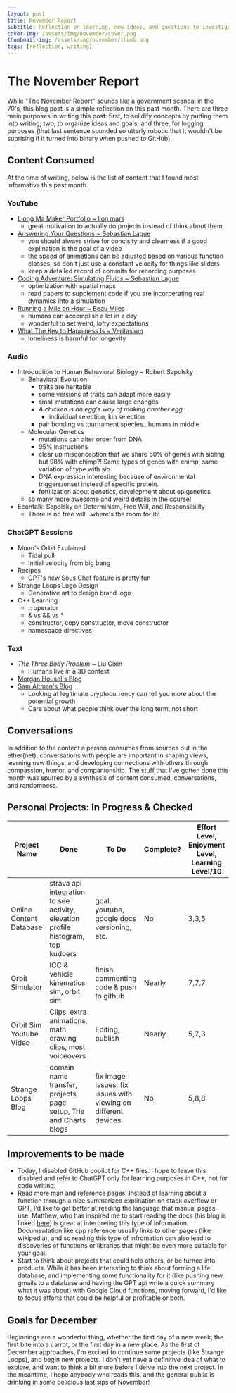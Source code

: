 ```yaml
---
layout: post
title: November Report
subtitle: Reflection on learning, new ideas, and questions to investigate
cover-img: /assets/img/november/cover.png
thumbnail-img: /assets/img/november/thumb.png
tags: [reflection, writing]
---
```


# The November Report

While "The November Report" sounds like a government scandal in the 70's, this blog post is a simple reflection on this past month. There are three main purposes in writing this post: first, to solidify concepts by putting them into writing; two, to organize ideas and goals; and three, for logging purposes (that last sentence sounded so utterly robotic that it wouldn't be suprising if it turned into binary when pushed to GitHub). 

## Content Consumed

At the time of writing, below is the list of content that I found most informative this past month.

### YouTube
- [Liong Ma Maker Portfolio ~ lion mars](https://youtu.be/EJtl-fRrP3k?si=kxAq-Y8U_T0eWLxu)
    * great motivation to actually do projects instead of think about them
- [Answering Your Questions ~ Sebastian Lague](https://www.youtube.com/watch?v=kIMHRQWorkE&t=486s)
    * you should always strive for concisity and clearness if a good explination is the goal of a video
    * the speed of animations can be adjusted based on various function classes, so don't just use a constant velocity for things like sliders
    * keep a detailed record of commits for recording purposes
- [Coding Adventure: Simulating Fluids ~ Sebastian Lague](https://youtu.be/rSKMYc1CQHE?si=c0AEbAppWA29p4OR)
    * optimization with spatial maps
    * read papers to supplement code if you are incorperating real dynamics into a simulation
- [Running a Mile an Hour ~ Beau Miles](https://youtu.be/EvT5XS7j-Dc?si=uJkuGTSlutwEjr1e)
    * humans can accomplish a lot in a day
    * wonderful to set weird, lofty expectations
- [What The Key to Happiness Is ~ Veritasium](https://youtu.be/EvT5XS7j-Dc?si=uJkuGTSlutwEjr1e)
    * loneliness is harmful for longevity

### Audio
* Introduction to Human Behavioral Biology ~ Robert Sapolsky
    * Behavioral Evolution
        * traits are heritable
        * some versions of traits can adapt more easily
        * small mutations can cause large changes
        * *A chicken is an egg's way of making another egg* 
            * individual selection, kin selection
        * pair bonding vs tournament species...humans in middle
    * Molecular Genetics
        * mutations can alter order from DNA
        * 95% instructions
        * clear up misconception that we share 50% of genes with sibling but 98% with chimp?! Same types of genes with chimp, same variation of type with sib.
        * DNA expression interesting because of environmental triggers/onset instead of specific protein.
        * fertilization about genetics, development about epigenetics
    * so many more awesome and weird details in the course!
* Econtalk: Sapolsky on Determinism, Free Will, and Responsibility 
    * There is no free will...where's the room for it?

### ChatGPT Sessions
* Moon's Orbit Explained
    * Tidal pull
    * Initial velocity from big bang
* Recipes
    * GPT's new Sous Chef feature is pretty fun
* Strange Loops Logo Design
    * Generative art to design brand logo
* C++ Learning
    * :: operator
    * & vs && vs *
    * constructor, copy constructor, move constructor
    * namespace directives

### Text
* *The Three Body Problem* ~ Liu Cixin
    * Humans live in a 3D context
* [Morgan Housel's Blog](https://collabfund.com/blog/authors/morgan/)
* [Sam Altman's Blog](https://blog.samaltman.com/)
    * Looking at legitimate cryptocurrency can tell you more about the potential growth
    * Care about what people think over the long term, not short

## Conversations
In addition to the content a person consumes from sources out in the ether(net), conversations with people are important in shaping views, learning new things, and developing connections with others through compassion, humor, and companionship. The stuff that I've gotten done this month was spurred by a synthesis of content consumed, conversations, and randomness.

## Personal Projects: In Progress & Checked

| Project Name      | Done | To Do | Complete? | Effort Level, Enjoyment Level, Learning Level/10 |
| ----------- | ----------- | ----------- | ----------- | ----------- |
| Online Content Database      | strava api integration to see activity, elevation profile histogram, top kudoers       | gcal, youtube, google docs versioning, etc.       | No       | 3,3,5       |
| Orbit Simulator      | ICC & vehicle kinematics sim, orbit sim      | finish commenting code & push to github       | Nearly       | 7,7,7       |
| Orbit Sim Youtube Video      | Clips, extra animations, math drawing clips, most voiceovers       | Editing, publish       | Nearly       | 5,7,3       |
| Strange Loops Blog      |   domain name transfer, projects page setup, Trie and Charts blogs     | fix image issues, fix issues with viewing on different devices      | No       | 5,8,8       |



## Improvements to be made
* Today, I disabled GitHub copilot for C++ files. I hope to leave this disabled and refer to ChatGPT only for learning purposes in C++, not for code writing.
* Read more man and reference pages. Instead of learning about a function through a nice summarized explination on stack overflow or GPT, I'd like to get better at reading the language that manual pages use. Matthew, who has inspired me to start reading the docs (his blog is linked [here](https://blog.matthewteta.com/)) is great at interpreting this type of information. Documentation like cpp reference usually links to other pages (like wikipedia), and so reading this type of infromation can also lead to discoveries of functions or libraries that might be even more suitable for your goal.
* Start to think about projects that could help others, or be turned into products. While it has been interesting to think about forming a life database, and implementing some functionality for it (like pushing new gmails to a database and having the GPT api write a quick summary what it was about) with Google Cloud functions, moving forward, I'd like to focus efforts that could be helpful or profitable or both.

## Goals for December
Beginnings are a wonderful thing, whether the first day of a new week, the first bite into a carrot, or the first day in a new place. As the first of December approaches, I'm excited to continue some projects (like Strange Loops), and begin new projects. I don't yet have a definitive idea of what to explore, and want to think a bit more before I delve into the next project. In the meantime, I hope anybody who reads this, and the general public is drinking in some delicious last sips of November!



